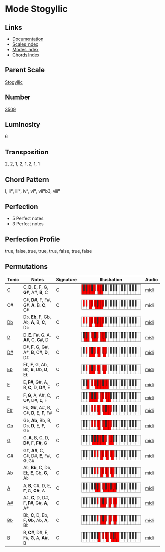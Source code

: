 # Mode Stogyllic

## Links

- [Documentation](README.md)
- [Scales Index](Scales.md)
- [Modes Index](Modes.md)
- [Chords Index](Chords.md)

## Parent Scale

[Stogyllic](ScaleStogyllic.md)

## Number

[3509](https://ianring.com/musictheory/scales/3509)

## Luminosity

6

## Transposition

2, 2, 1, 2, 1, 2, 1, 1

## Chord Pattern

I, ii⁰, iii⁰, iv⁰, vi⁰, vii⁰b3, viii⁰

## Perfection

- 5 Perfect notes
- 3 Perfect notes

## Perfection Profile

true, false, true, true, true, false, true, false

## Permutations

| Tonic | Notes | Signature | Illustration | Audio |
|-------|-------|-----------|--------------|-------|
| [C](ModeCNaturalStogyllic.md) | C, **D**, E, F, G, **G#**, A#, **B**, C | C | ![CNaturalStogyllic](ModeCNaturalStogyllic.png) | [midi](https://github.com/edipermadi/music/blob/main/docs/ModeCNaturalStogyllic.mid?raw=true) |
| [C#](ModeCSharpStogyllic.md) | C#, **D#**, F, F#, G#, **A**, B, **C**, C# | C | ![CSharpStogyllic](ModeCSharpStogyllic.png) | [midi](https://github.com/edipermadi/music/blob/main/docs/ModeCSharpStogyllic.mid?raw=true) |
| [Db](ModeDFlatStogyllic.md) | Db, **Eb**, F, Gb, Ab, **A**, B, **C**, Db | C | ![DFlatStogyllic](ModeDFlatStogyllic.png) | [midi](https://github.com/edipermadi/music/blob/main/docs/ModeDFlatStogyllic.mid?raw=true) |
| [D](ModeDNaturalStogyllic.md) | D, **E**, F#, G, A, **A#**, C, **C#**, D | C | ![DNaturalStogyllic](ModeDNaturalStogyllic.png) | [midi](https://github.com/edipermadi/music/blob/main/docs/ModeDNaturalStogyllic.mid?raw=true) |
| [D#](ModeDSharpStogyllic.md) | D#, **F**, G, G#, A#, **B**, C#, **D**, D# | C | ![DSharpStogyllic](ModeDSharpStogyllic.png) | [midi](https://github.com/edipermadi/music/blob/main/docs/ModeDSharpStogyllic.mid?raw=true) |
| [Eb](ModeEFlatStogyllic.md) | Eb, **F**, G, Ab, Bb, **B**, Db, **D**, Eb | C | ![EFlatStogyllic](ModeEFlatStogyllic.png) | [midi](https://github.com/edipermadi/music/blob/main/docs/ModeEFlatStogyllic.mid?raw=true) |
| [E](ModeENaturalStogyllic.md) | E, **F#**, G#, A, B, **C**, D, **D#**, E | C | ![ENaturalStogyllic](ModeENaturalStogyllic.png) | [midi](https://github.com/edipermadi/music/blob/main/docs/ModeENaturalStogyllic.mid?raw=true) |
| [F](ModeFNaturalStogyllic.md) | F, **G**, A, A#, C, **C#**, D#, **E**, F | C | ![FNaturalStogyllic](ModeFNaturalStogyllic.png) | [midi](https://github.com/edipermadi/music/blob/main/docs/ModeFNaturalStogyllic.mid?raw=true) |
| [F#](ModeFSharpStogyllic.md) | F#, **G#**, A#, B, C#, **D**, E, **F**, F# | C | ![FSharpStogyllic](ModeFSharpStogyllic.png) | [midi](https://github.com/edipermadi/music/blob/main/docs/ModeFSharpStogyllic.mid?raw=true) |
| [Gb](ModeGFlatStogyllic.md) | Gb, **Ab**, Bb, B, Db, **D**, E, **F**, Gb | C | ![GFlatStogyllic](ModeGFlatStogyllic.png) | [midi](https://github.com/edipermadi/music/blob/main/docs/ModeGFlatStogyllic.mid?raw=true) |
| [G](ModeGNaturalStogyllic.md) | G, **A**, B, C, D, **D#**, F, **F#**, G | C | ![GNaturalStogyllic](ModeGNaturalStogyllic.png) | [midi](https://github.com/edipermadi/music/blob/main/docs/ModeGNaturalStogyllic.mid?raw=true) |
| [G#](ModeGSharpStogyllic.md) | G#, **A#**, C, C#, D#, **E**, F#, **G**, G# | C | ![GSharpStogyllic](ModeGSharpStogyllic.png) | [midi](https://github.com/edipermadi/music/blob/main/docs/ModeGSharpStogyllic.mid?raw=true) |
| [Ab](ModeAFlatStogyllic.md) | Ab, **Bb**, C, Db, Eb, **E**, Gb, **G**, Ab | C | ![AFlatStogyllic](ModeAFlatStogyllic.png) | [midi](https://github.com/edipermadi/music/blob/main/docs/ModeAFlatStogyllic.mid?raw=true) |
| [A](ModeANaturalStogyllic.md) | A, **B**, C#, D, E, **F**, G, **G#**, A | C | ![ANaturalStogyllic](ModeANaturalStogyllic.png) | [midi](https://github.com/edipermadi/music/blob/main/docs/ModeANaturalStogyllic.mid?raw=true) |
| [A#](ModeASharpStogyllic.md) | A#, **C**, D, D#, F, **F#**, G#, **A**, A# | C | ![ASharpStogyllic](ModeASharpStogyllic.png) | [midi](https://github.com/edipermadi/music/blob/main/docs/ModeASharpStogyllic.mid?raw=true) |
| [Bb](ModeBFlatStogyllic.md) | Bb, **C**, D, Eb, F, **Gb**, Ab, **A**, Bb | C | ![BFlatStogyllic](ModeBFlatStogyllic.png) | [midi](https://github.com/edipermadi/music/blob/main/docs/ModeBFlatStogyllic.mid?raw=true) |
| [B](ModeBNaturalStogyllic.md) | B, **C#**, D#, E, F#, **G**, A, **A#**, B | C | ![BNaturalStogyllic](ModeBNaturalStogyllic.png) | [midi](https://github.com/edipermadi/music/blob/main/docs/ModeBNaturalStogyllic.mid?raw=true) |

